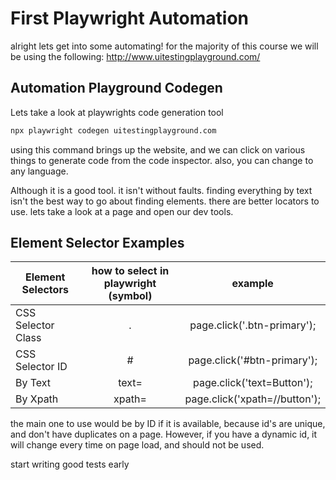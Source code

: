 # First Playwright Automation

alright lets get into some automating! for the majority of this course we will be using the following: http://www.uitestingplayground.com/

## Automation Playground Codegen

Lets take a look at playwrights code generation tool

```sh
npx playwright codegen uitestingplayground.com
```

using this command brings up the website, and we can click on various things to generate code from the code inspector. also, you can change to any language.

Although it is a good tool. it isn't without faults. finding everything by text isn't the best way to go about finding elements. there are better locators to use. lets take a look at a page and open our dev tools.

## Element Selector Examples


| Element Selectors  | how to select in playwright (symbol) |                       example |
| ------------------ | :----------------------------------: | :----------------------------: |
| CSS Selector Class |                  .                   |   page.click('.btn-primary'); |
| CSS Selector ID    |                  #                   |   page.click('#btn-primary'); |
| By Text            |                text=                 |    page.click('text=Button'); |
| By Xpath           |                xpath=                | page.click('xpath=//button'); |



the main one to use would be by ID if it is available, because id's are unique, and don't have duplicates on a page. However, if you have a dynamic id, it will change every time on page load, and should not be used.

start writing good tests early
